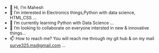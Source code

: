 - 👋 Hi, I’m Mahesh
- 👀 I’m interested in Electronics things,Python with data science, HTML,CSS ...
- 🌱 I’m currently learning Python with Data Science ...
- 💞️ I’m looking to collaborate on everyone intersted in new & innovative things...
- 📫 How to reach me? You will reach me through my git hub & on my mail surve325.ms@gmail.com ...

<!---
Mahesh is a ✨ special ✨ repository because its `README.md` (this file) appears on your GitHub profile.
You can click the Preview link to take a look at your changes.
--->
